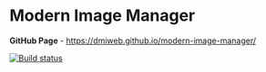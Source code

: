 # Modern Image Manager

**GitHub Page** - https://dmiweb.github.io/modern-image-manager/

[![Build status](https://ci.appveyor.com/api/projects/status/oa0nlq530pkd789b?svg=true)](https://ci.appveyor.com/project/dmiweb/modern-image-manager)

